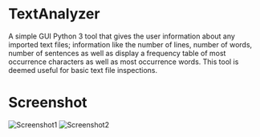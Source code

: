 # TextAnalyzer
A simple GUI Python 3 tool that gives the user information about any imported text files; information like the
number of lines, number of words, number of sentences as well as display a frequency table of most occurrence characters as well as most occurrence words. 
This tool is deemed useful for basic text file inspections.

# Screenshot
![Screenshot1](https://i.imgur.com/bY0QIPJ.png)
![Screenshot2](https://i.imgur.com/Z3iCNHu.png)
